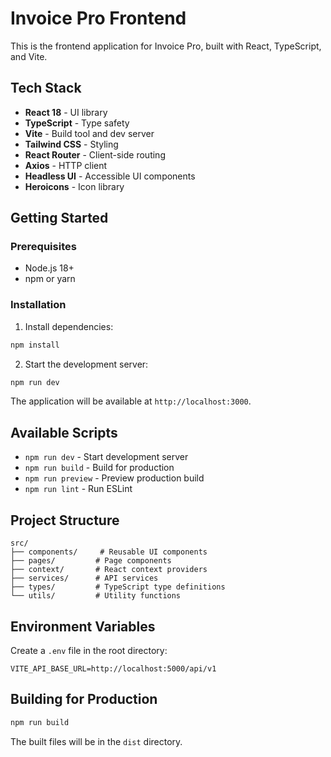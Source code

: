 # Invoice Pro Frontend

This is the frontend application for Invoice Pro, built with React, TypeScript, and Vite.

## Tech Stack

- **React 18** - UI library
- **TypeScript** - Type safety
- **Vite** - Build tool and dev server
- **Tailwind CSS** - Styling
- **React Router** - Client-side routing
- **Axios** - HTTP client
- **Headless UI** - Accessible UI components
- **Heroicons** - Icon library

## Getting Started

### Prerequisites

- Node.js 18+ 
- npm or yarn

### Installation

1. Install dependencies:
```bash
npm install
```

2. Start the development server:
```bash
npm run dev
```

The application will be available at `http://localhost:3000`.

## Available Scripts

- `npm run dev` - Start development server
- `npm run build` - Build for production
- `npm run preview` - Preview production build
- `npm run lint` - Run ESLint

## Project Structure

```
src/
├── components/     # Reusable UI components
├── pages/         # Page components
├── context/       # React context providers
├── services/      # API services
├── types/         # TypeScript type definitions
└── utils/         # Utility functions
```

## Environment Variables

Create a `.env` file in the root directory:

```env
VITE_API_BASE_URL=http://localhost:5000/api/v1
```

## Building for Production

```bash
npm run build
```

The built files will be in the `dist` directory.
